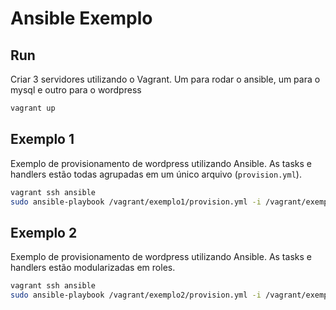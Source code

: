 # Ansible Exemplo

## Run

Criar 3 servidores utilizando o Vagrant. Um para rodar o ansible, um para o mysql e outro para o wordpress

```bash
vagrant up
```

## Exemplo 1

Exemplo de provisionamento de wordpress utilizando Ansible. As tasks e handlers estão todas agrupadas em um único arquivo (`provision.yml`).

```bash
vagrant ssh ansible
sudo ansible-playbook /vagrant/exemplo1/provision.yml -i /vagrant/exemplo1/hosts
```

## Exemplo 2

Exemplo de provisionamento de wordpress utilizando Ansible. As tasks e handlers estão modularizadas em roles.

```bash
vagrant ssh ansible
sudo ansible-playbook /vagrant/exemplo2/provision.yml -i /vagrant/exemplo2/hosts
```
